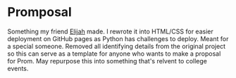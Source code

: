 # Promposal

Something my friend [Elijah](https://github.com/ESilguero1/) made. I rewrote it into HTML/CSS for easier deployment on GitHub pages as Python has challenges to deploy. Meant for a special someone. Removed all identifying details from the original project so this can serve as a template for anyone who wants to make a proposal for Prom. May repurpose this into something that's relvent to college events. 
